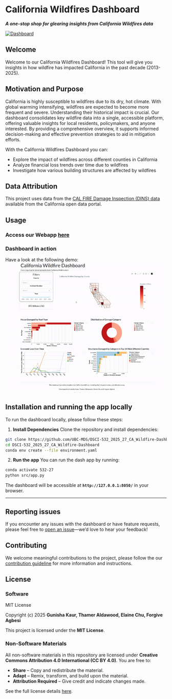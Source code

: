 # California Wildfires Dashboard
***A one-stop shop for glearing insights from California Wildfires data***

[![Dashboard](https://img.shields.io/badge/Dashboard-Live-brightgreen)](https://dsci-532-2025-27-ca-wildfire-dashboard.onrender.com/)

## Welcome
Welcome to our California Wildfires Dashboard! This tool will give you insights in how wildfire has impacted California in the past decade (2013-2025).

## Motivation and Purpose
California is highly susceptible to wildfires due to its dry, hot climate. With global warming intensifying, wildfires are expected to become more frequent and severe. Understanding their historical impact is crucial. Our dashboard consolidates key wildfire data into a single, accessible platform, offering valuable insights for local residents, policymakers, and anyone interested. By providing a comprehensive overview, it supports informed decision-making and effective prevention strategies to aid in mitigation efforts. 

With the California Wildfires Dashboard you can:
- Explore the impact of wildfires across different counties in California
- Analyze financial loss trends over time due to wildfires
- Investigate how various building structures are affected by wildfires

## Data Attribution
This project uses data from the [CAL FIRE Damage Inspection (DINS) data](https://data.ca.gov/dataset/cal-fire-damage-inspection-dins-data) available from the California open data portal.


## Usage
### Access our Webapp [here](https://dsci-532-2025-27-ca-wildfire-dashboard.onrender.com/)

### Dashboard in action
Have a look at the following demo:
![gif of California wildfire dashboard](img/demo.gif)

## Installation and running the app locally
To run the dashboard locally, please follow these steps:
1) **Install Dependencies**
Clone the repository and install dependencies:
```bash
git clone https://github.com/UBC-MDS/DSCI-532_2025_27_CA_Wildfire-Dashboard.git
cd DSCI-532_2025_27_CA_Wildfire-Dashboard
conda env create --file environment.yaml
```
2) **Run the app**
You can run the dash app by running:
```bash
conda activate 532-27
python src/app.py
```
The dashboard will be accessible at **`http://127.0.0.1:8050/`** in your browser.  

---

## Reporting issues
If you encounter any issues with the dashboard or have feature requests, please feel free to [open an issue](https://github.com/UBC-MDS/DSCI-532_2025_27_CA_Wildfire-Dashboard/issues)—we’d love to hear your feedback!

## Contributing
We welcome meaningful contributions to the project, please follow the our [contribution guideline](https://github.com/UBC-MDS/DSCI-532_2025_27_CA_Wildfire-Dashboard/blob/main/CONTRIBUTING.md) for more information and instructions.


## License
### **Software**  
MIT License  

Copyright (c) 2025 **Gunisha Kaur, Thamer Aldawood, Elaine Chu, Forgive Agbesi**  

This project is licensed under the **MIT License**.

### **Non-Software Materials**  
All non-software materials in this repository are licensed under **Creative Commons Attribution 4.0 International (CC BY 4.0)**. You are free to:  
- **Share** – Copy and redistribute the material.  
- **Adapt** – Remix, transform, and build upon the material.  
- **Attribution Required** – Give credit and indicate changes made.  

See the full license details [here](LICENSE.md).  
